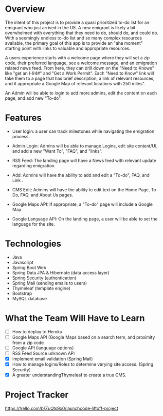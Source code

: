 # Overview
The intent of this project is to provide a quasi prioritized to-do list for an emigrant who just arrived in the US. A new emigrant is likely a bit overwhelmed with everything that they need to do, should do, and could do. With a seemingly endless to-do list and so many complex resources available, the primary goal of this app is to provide an "aha moment" starting point with links to valuable and appropriate resources.

A users experience starts with a welcome page where they will set a zip code, their preferred language, see a welcome message, and an emigration related news feed. From here, they can drill down on the "Need to Knows" like "get an I-94#" and "Get a Work Permit". Each "Need to Know" link will take them to a page that has brief description, a link of relevant resources, and if appropriate a Google Map of relevant locations with 250 miles".

An Admin will be able to login to add more admins, edit the content on each page, and add new "To-do".

# Features
- User login: a user can track milestones while navigating the emigration process.
- Admin Login: Admins will be able to manage Logins, edit site content/UI, and add a new "Want To", "FAQ", and "links".

- RSS Feed: The landing page will have a News feed with relevant update regarding emigration.
- Add: Admins will have the ability to add and edit a "To-do", FAQ, and Link .
- CMS Edit: Admins will have the ability to edit text on the Home Page, To-Do, FAQ, and About Us pages.
- Google Maps API: If appropriate, a "To-do" page will include a Google Map
- Google Language API: On the landing page, a user will be able to set the language for the site.


# Technologies
- Java
- Javascript
- Spring Boot Web
- Spring Data JPA & Hibernate (data access layer)
- Spring Security (authentication)
- Spring Mail (sending emails to users)
- Thymeleaf (template engine)
- Bootstrap 
- MySQL database

# What the Team Will Have to Learn
- [ ] How to deploy to Heroku
- [ ] Google Maps API (Google Maps based on a search term, and proximity from a zip code
- [ ] Google API (language options)
- [ ] RSS Feed Source unknown API
- [x] Implement email validation (Spring Mail)
- [x] How to manage logins/Roles to determine varying site access. (Spring Security)
- [x] A greater understandingThymeleaf to create a true CMS.

# Project Tracker
https://trello.com/b/ZuQts9x0/launchcode-liftoff-project
